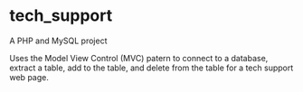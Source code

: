 # tech_support
A PHP and MySQL project  

Uses the Model View Control (MVC) patern to connect to a database, extract a table, add to the table, and delete from the table for a tech support web page.
